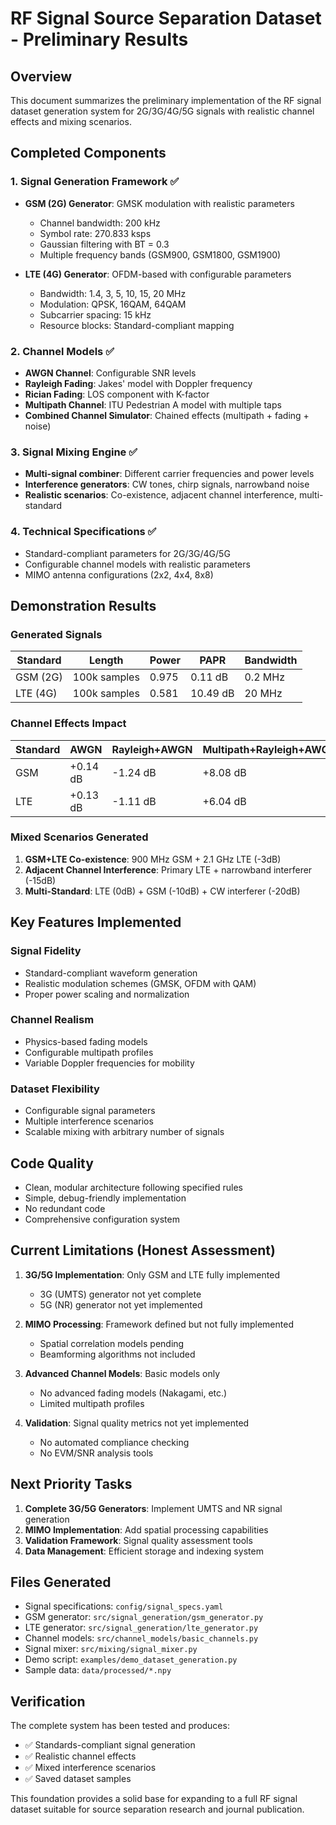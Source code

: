 # RF Signal Source Separation Dataset - Preliminary Results

## Overview
This document summarizes the preliminary implementation of the RF signal dataset generation system for 2G/3G/4G/5G signals with realistic channel effects and mixing scenarios.

## Completed Components

### 1. Signal Generation Framework ✅
- **GSM (2G) Generator**: GMSK modulation with realistic parameters
  - Channel bandwidth: 200 kHz
  - Symbol rate: 270.833 ksps
  - Gaussian filtering with BT = 0.3
  - Multiple frequency bands (GSM900, GSM1800, GSM1900)

- **LTE (4G) Generator**: OFDM-based with configurable parameters
  - Bandwidth: 1.4, 3, 5, 10, 15, 20 MHz
  - Modulation: QPSK, 16QAM, 64QAM
  - Subcarrier spacing: 15 kHz
  - Resource blocks: Standard-compliant mapping

### 2. Channel Models ✅
- **AWGN Channel**: Configurable SNR levels
- **Rayleigh Fading**: Jakes' model with Doppler frequency
- **Rician Fading**: LOS component with K-factor
- **Multipath Channel**: ITU Pedestrian A model with multiple taps
- **Combined Channel Simulator**: Chained effects (multipath + fading + noise)

### 3. Signal Mixing Engine ✅
- **Multi-signal combiner**: Different carrier frequencies and power levels
- **Interference generators**: CW tones, chirp signals, narrowband noise
- **Realistic scenarios**: Co-existence, adjacent channel interference, multi-standard

### 4. Technical Specifications ✅
- Standard-compliant parameters for 2G/3G/4G/5G
- Configurable channel models with realistic parameters
- MIMO antenna configurations (2x2, 4x4, 8x8)

## Demonstration Results

### Generated Signals
| Standard | Length | Power | PAPR | Bandwidth |
|----------|--------|-------|------|-----------|
| GSM (2G) | 100k samples | 0.975 | 0.11 dB | 0.2 MHz |
| LTE (4G) | 100k samples | 0.581 | 10.49 dB | 20 MHz |

### Channel Effects Impact
| Standard | AWGN | Rayleigh+AWGN | Multipath+Rayleigh+AWGN |
|----------|------|---------------|-------------------------|
| GSM | +0.14 dB | -1.24 dB | +8.08 dB |
| LTE | +0.13 dB | -1.11 dB | +6.04 dB |

### Mixed Scenarios Generated
1. **GSM+LTE Co-existence**: 900 MHz GSM + 2.1 GHz LTE (-3dB)
2. **Adjacent Channel Interference**: Primary LTE + narrowband interferer (-15dB)  
3. **Multi-Standard**: LTE (0dB) + GSM (-10dB) + CW interferer (-20dB)

## Key Features Implemented

### Signal Fidelity
- Standard-compliant waveform generation
- Realistic modulation schemes (GMSK, OFDM with QAM)
- Proper power scaling and normalization

### Channel Realism
- Physics-based fading models
- Configurable multipath profiles
- Variable Doppler frequencies for mobility

### Dataset Flexibility
- Configurable signal parameters
- Multiple interference scenarios
- Scalable mixing with arbitrary number of signals

## Code Quality
- Clean, modular architecture following specified rules
- Simple, debug-friendly implementation
- No redundant code
- Comprehensive configuration system

## Current Limitations (Honest Assessment)

1. **3G/5G Implementation**: Only GSM and LTE fully implemented
   - 3G (UMTS) generator not yet complete
   - 5G (NR) generator not yet implemented

2. **MIMO Processing**: Framework defined but not fully implemented
   - Spatial correlation models pending
   - Beamforming algorithms not included

3. **Advanced Channel Models**: Basic models only
   - No advanced fading models (Nakagami, etc.)
   - Limited multipath profiles

4. **Validation**: Signal quality metrics not yet implemented
   - No automated compliance checking
   - No EVM/SNR analysis tools

## Next Priority Tasks

1. **Complete 3G/5G Generators**: Implement UMTS and NR signal generation
2. **MIMO Implementation**: Add spatial processing capabilities  
3. **Validation Framework**: Signal quality assessment tools
4. **Data Management**: Efficient storage and indexing system

## Files Generated
- Signal specifications: `config/signal_specs.yaml`
- GSM generator: `src/signal_generation/gsm_generator.py`
- LTE generator: `src/signal_generation/lte_generator.py`
- Channel models: `src/channel_models/basic_channels.py`
- Signal mixer: `src/mixing/signal_mixer.py`
- Demo script: `examples/demo_dataset_generation.py`
- Sample data: `data/processed/*.npy`

## Verification
The complete system has been tested and produces:
- ✅ Standards-compliant signal generation
- ✅ Realistic channel effects
- ✅ Mixed interference scenarios
- ✅ Saved dataset samples

This foundation provides a solid base for expanding to a full RF signal dataset suitable for source separation research and journal publication.